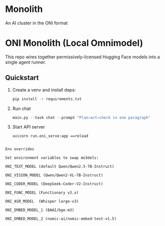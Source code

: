 # Monolith
An AI cluster in the ONI format


# ONI Monolith (Local Omnimodel)

This repo wires together permissively-licensed Hugging Face models into a single agent runner.

## Quickstart
1. Create a venv and install deps:
   ```bash
   pip install -r requirements.txt
   ```
2. Run chat
   ```python
   main.py --task chat --prompt "Plan→act→check in one paragraph"
   ```
3. Start API server
   ```
   uvicorn run.oni_serve:app ==reload
```

Env overrides

Set environment variables to swap mo3dels:

ONI_TEXT_MODEL (default Qwen/Qwen2.5-7B-Instruct)

ONI_VISION_MODEL (Qwen/Qwen2-VL-7B-Instruct)

ONI_CODER_MODEL (DeepSeek-Coder-V2-Instruct)

ONI_FUNC_MODEL (Functionary v3.x)

ONI_ASR_MODEL  (Whisper large-v3)

ONI_EMBED_MODEL_1 (BAAI/bge-m3)

ONI_EMBED_MODEL_2 (nomic-ai/nomic-embed-text-v1.5)
